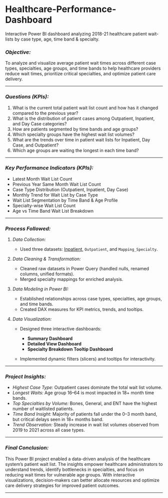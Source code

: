 # Healthcare-Performance-Dashboard
Interactive Power BI dashboard analyzing 2018-21 healthcare patient wait-lists by case type, age, time band &amp; specialty.

### *Objective:*

To analyze and visualize average patient wait times across different case types, specialties, age groups, and time bands to help healthcare providers reduce wait times, prioritize critical specialties, and optimize patient care delivery.

---

### *Questions (KPIs):*
1. What is the current total patient wait list count and how has it changed compared to the previous year?
2. What is the distribution of patient cases among Outpatient, Inpatient, and Day Case categories?
3. How are patients segmented by time bands and age groups?
4. Which specialty groups have the highest wait list volumes?
5. What are the trends over time in patient wait lists for Inpatient, Day Case, and Outpatient?
6. Which age groups are waiting the longest in each time band?

---

### *Key Performance Indicators (KPIs):*
* Latest Month Wait List Count
* Previous Year Same Month Wait List Count
* Case Type Distribution (Outpatient, Inpatient, Day Case)
* Monthly Trend for Wait List by Case Type
* Wait List Segmentation by Time Band & Age Profile
* Specialty-wise Wait List Count
* Age vs Time Band Wait List Breakdown

---

### *Process Followed:*

1. *Data Collection:*

   * Used three datasets: [Inpatient](Datasets/Inpatient), `Outpatient`, and `Mapping_Specialty`.

2. *Data Cleaning & Transformation:*

   * Cleaned raw datasets in Power Query (handled nulls, renamed columns, unified formats).
   * Merged specialty mappings for enriched analysis.

3. *Data Modeling in Power BI:*

   * Established relationships across case types, specialties, age groups, and time bands.
   * Created DAX measures for KPI metrics, trends, and tooltips.

4. *Data Visualization:*

   * Designed three interactive dashboards:
     * **Summary Dashboard**
     * **Detailed View Dashboard**
     * **Specialty Breakdown Tooltip Dashboard**

   * Implemented dynamic filters (slicers) and tooltips for interactivity.

---

### *Project Insights:*

* *Highest Case Type:* Outpatient cases dominate the total wait list volume.
* *Longest Waits:* Age group 16–64 is most impacted in 18+ month time bands.
* *Top Specialties by Volume:* Bones, General, and ENT have the highest number of waitlisted patients.
* *Time Band Insight:* Majority of patients fall under the 0–3 month band, but critical delays seen in 18+ months band.
* *Trend Observation:* Steady increase in wait list volumes observed from 2019 to 2021 across all case types.

---

### *Final Conclusion:*

This Power BI project enabled a data-driven analysis of the healthcare system’s patient wait list. The insights empower healthcare administrators to understand trends, identify bottlenecks in specialties, and focus on reducing wait times for vulnerable age groups. With interactive visualizations, decision-makers can better allocate resources and optimize care delivery strategies for improved patient outcomes.

---

